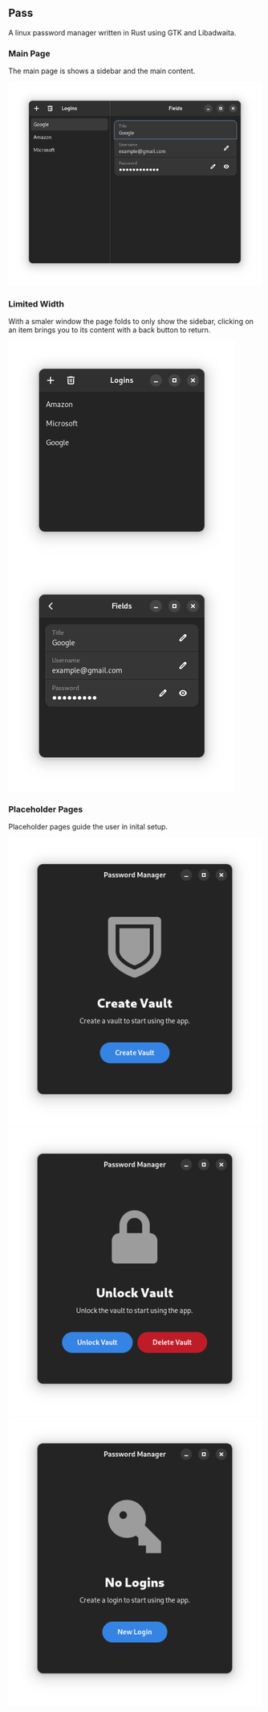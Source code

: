 ## Pass
A linux password manager written in Rust using GTK and Libadwaita.

### Main Page
The main page is shows a sidebar and the main content.

![](./images/4.png)

### Limited Width
With a smaler window the page folds to only show the sidebar, clicking on an item brings you to its content with a back button to return.

![](./images/5.png)
![](./images/6.png)

### Placeholder Pages
Placeholder pages guide the user in inital setup.

![](./images/1.png)
![](./images/2.png)
![](./images/3.png)